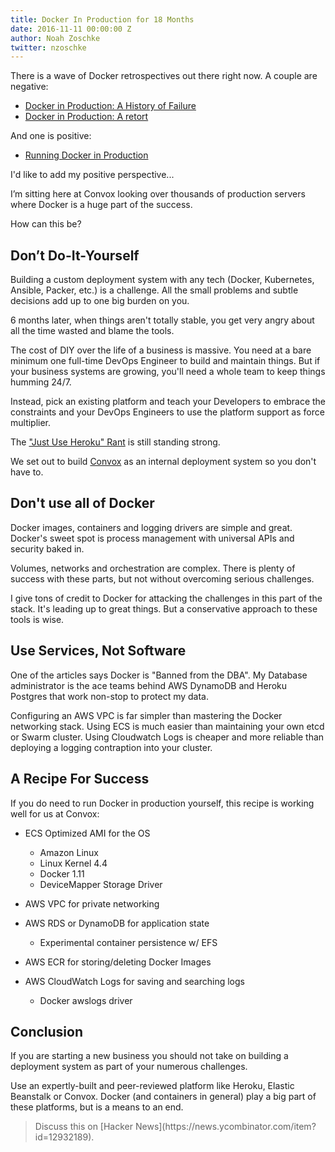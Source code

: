 ```yaml
---
title: Docker In Production for 18 Months
date: 2016-11-11 00:00:00 Z
author: Noah Zoschke
twitter: nzoschke
---
```


There is a wave of Docker retrospectives out there right now. A couple are negative:

- [Docker in Production: A History of Failure](https://thehftguy.wordpress.com/2016/11/01/docker-in-production-an-history-of-failure/)
- [Docker in Production: A retort](http://patrobinson.github.io/2016/11/05/docker-in-production/)

And one is positive:

- [Running Docker in Production](http://racknole.com/blog/running-docker-in-production-for-6-months/)

I'd like to add my positive perspective...

I’m sitting here at Convox looking over thousands of production servers where Docker is a huge part of the success.

How can this be?

<!--more-->

## Don’t Do-It-Yourself

Building a custom deployment system with any tech (Docker, Kubernetes, Ansible, Packer, etc.) is a challenge. All the small problems and subtle decisions add up to one big burden on you.

6 months later, when things aren't totally stable, you get very angry about all the time wasted and blame the tools.

The cost of DIY over the life of a business is massive. You need at a bare minimum one full-time DevOps Engineer to build and maintain things. But if your business systems are growing, you'll need a whole team to keep things humming 24/7.

Instead, pick an existing platform and teach your Developers to embrace the constraints and your DevOps Engineers to use the platform support as force multiplier.

The ["Just Use Heroku" Rant](https://circleci.com/blog/its-the-future/) is still standing strong.

We set out to build [Convox](https://convox.com/) as an internal deployment system so you don't have to.

## Don't use all of Docker

Docker images, containers and logging drivers are simple and great. Docker's sweet spot is process management with universal APIs and security baked in.

Volumes, networks and orchestration are complex. There is plenty of success with these parts, but not without overcoming serious challenges.

I give tons of credit to Docker for attacking the challenges in this part of the stack. It's leading up to great things. But a conservative approach to these tools is wise.

## Use Services, Not Software

One of the articles says Docker is "Banned from the DBA". My Database administrator is the ace teams behind AWS DynamoDB and Heroku Postgres that work non-stop to protect my data.

Configuring an AWS VPC is far simpler than mastering the Docker networking stack. Using ECS is much easier than maintaining your own etcd or Swarm cluster. Using Cloudwatch Logs is cheaper and more reliable than deploying a logging contraption into your cluster.

## A Recipe For Success

If you do need to run Docker in production yourself, this recipe is working well for us at Convox:

* ECS Optimized AMI for the OS
    * Amazon Linux
    * Linux Kernel 4.4
    * Docker 1.11
    * DeviceMapper Storage Driver

* AWS VPC for private networking

* AWS RDS or DynamoDB for application state
    * Experimental container persistence w/ EFS

* AWS ECR for storing/deleting Docker Images

* AWS CloudWatch Logs for saving and searching logs
    * Docker awslogs driver

## Conclusion

If you are starting a new business you should not take on building a deployment system as part of your numerous challenges.

Use an expertly-built and peer-reviewed platform like Heroku, Elastic Beanstalk or Convox. Docker (and containers in general) play a big part of these platforms, but is a means to an end.

<blockquote markdown="1">
  Discuss this on [Hacker News](https://news.ycombinator.com/item?id=12932189).
</blockquote>
